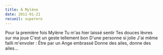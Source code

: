 ```yaml
---
title: À Mylène
date: 2011-01-21
recueil: superero
---
```


Pour la première fois Mylène
Tu m'as hier laissé sentir
Tes douces lèvres sur ma joue
C'est un geste tellement bon
D'une personne si jolie
J'ai même failli m'envoler :
Être par un Ange embrassé
Donne des ailes, donne des ailes...
